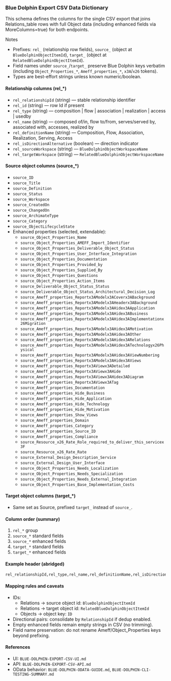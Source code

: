 ### Blue Dolphin Export CSV Data Dictionary

This schema defines the columns for the single CSV export that joins Relations_table rows with full Object data (including enhanced fields via MoreColumns=true) for both endpoints.

Notes
- Prefixes: `rel_` (relationship row fields), `source_` (object at `BlueDolphinObjectItemId`), `target_` (object at `RelatedBlueDolphinObjectItemId`).
- Field names under `source_`/`target_` preserve Blue Dolphin keys verbatim (including `Object_Properties_*`, `Ameff_properties_*`, `x3A`/`x26` tokens).
- Types are best-effort strings unless known numeric/boolean.

#### Relationship columns (rel_*)
- `rel_relationshipId` (string) — stable relationship identifier
- `rel_id` (string) — row Id if present
- `rel_type` (string) — composition | flow | association | realization | access | usedby
- `rel_name` (string) — composed of/in, flow to/from, serves/served by, associated with, accesses, realized by
- `rel_definitionName` (string) — Composition, Flow, Association, Realization, Serving, Access
- `rel_isDirectionAlternative` (boolean) — direction indicator
- `rel_sourceWorkspace` (string) — `BlueDolphinObjectWorkspaceName`
- `rel_targetWorkspace` (string) — `RelatedBlueDolphinObjectWorkspaceName`

#### Source object columns (source_*)
- `source_ID`
- `source_Title`
- `source_Definition`
- `source_Status`
- `source_Workspace`
- `source_CreatedOn`
- `source_ChangedOn`
- `source_ArchimateType`
- `source_Category`
- `source_ObjectLifecycleState`
- Enhanced properties (selected, extendable):
  - `source_Object_Properties_Name`
  - `source_Object_Properties_AMEFF_Import_Identifier`
  - `source_Object_Properties_Deliverable_Object_Status`
  - `source_Object_Properties_User_Interface_Integration`
  - `source_Object_Properties_Documentation`
  - `source_Object_Properties_Provided_by`
  - `source_Object_Properties_Supplied_By`
  - `source_Object_Properties_Questions`
  - `source_Object_Properties_Action_Items`
  - `source_Deliverable_Object_Status_Status`
  - `source_Deliverable_Object_Status_Architectural_Decision_Log`
  - `source_Ameff_properties_Reportx3AModelx3ACoverx3ABackground`
  - `source_Ameff_properties_Reportx3AModelx3AHeaderx3ABackground`
  - `source_Ameff_properties_Reportx3AModelx3AHidex3AApplication`
  - `source_Ameff_properties_Reportx3AModelx3AHidex3ABusiness`
  - `source_Ameff_properties_Reportx3AModelx3AHidex3AImplementationx26Migration`
  - `source_Ameff_properties_Reportx3AModelx3AHidex3AMotivation`
  - `source_Ameff_properties_Reportx3AModelx3AHidex3AOther`
  - `source_Ameff_properties_Reportx3AModelx3AHidex3ARelations`
  - `source_Ameff_properties_Reportx3AModelx3AHidex3ATechnologyx26Physical`
  - `source_Ameff_properties_Reportx3AModelx3AHidex3AViewNumbering`
  - `source_Ameff_properties_Reportx3AModelx3AHidex3AViews`
  - `source_Ameff_properties_Reportx3AViewx3ADetailed`
  - `source_Ameff_properties_Reportx3AViewx3AHide`
  - `source_Ameff_properties_Reportx3AViewx3AHidex3ADiagram`
  - `source_Ameff_properties_Reportx3AViewx3ATag`
  - `source_Ameff_properties_Documentation`
  - `source_Ameff_properties_Hide_Business`
  - `source_Ameff_properties_Hide_Application`
  - `source_Ameff_properties_Hide_Technology`
  - `source_Ameff_properties_Hide_Motivation`
  - `source_Ameff_properties_Show_Views`
  - `source_Ameff_properties_Domain`
  - `source_Ameff_properties_Category`
  - `source_Ameff_properties_Source_ID`
  - `source_Ameff_properties_Compliance`
  - `source_Resource_x26_Rate_Role_required_to_deliver_this_servicex3F`
  - `source_Resource_x26_Rate_Rate`
  - `source_External_Design_Description_Service`
  - `source_External_Design_User_Interface`
  - `source_Object_Properties_Needs_Localization`
  - `source_Object_Properties_Needs_Specialization`
  - `source_Object_Properties_Needs_External_Integration`
  - `source_Object_Properties_Base_Implementation_Costs`

#### Target object columns (target_*)
- Same set as Source, prefixed `target_` instead of `source_`.

#### Column order (summary)
1. `rel_*` group
2. `source_*` standard fields
3. `source_*` enhanced fields
4. `target_*` standard fields
5. `target_*` enhanced fields

#### Example header (abridged)
```text
rel_relationshipId,rel_type,rel_name,rel_definitionName,rel_isDirectionAlternative,rel_sourceWorkspace,rel_targetWorkspace,source_ID,source_Title,source_Definition,source_Status,source_Workspace,source_Object_Properties_Name,source_Ameff_properties_Domain,target_ID,target_Title,target_Definition,target_Status,target_Workspace,target_Object_Properties_Name,target_Ameff_properties_Domain
```

#### Mapping rules and caveats
- IDs:
  - Relations → source object id: `BlueDolphinObjectItemId`
  - Relations → target object id: `RelatedBlueDolphinObjectItemId`
  - Objects → object key: `ID`
- Directional pairs: consolidate by `RelationshipId` if dedup enabled.
- Empty enhanced fields remain empty strings in CSV (no trimming).
- Field name preservation: do not rename Ameff/Object_Properties keys beyond prefixing.

#### References
- UI: `BLUE-DOLPHIN-EXPORT-CSV-UI.md`
- API: `BLUE-DOLPHIN-EXPORT-CSV-API.md`
- OData behavior: `BLUE-DOLPHIN-ODATA-GUIDE.md`, `BLUE-DOLPHIN-CLI-TESTING-SUMMARY.md`


